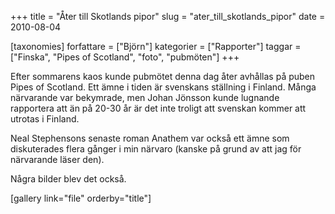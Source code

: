 +++
title = "Åter till Skotlands pipor"
slug = "ater_till_skotlands_pipor"
date = 2010-08-04

[taxonomies]
forfattare = ["Björn"]
kategorier = ["Rapporter"]
taggar = ["Finska", "Pipes of Scotland", "foto", "pubmöten"]
+++

Efter sommarens kaos kunde pubmötet denna dag åter avhållas på puben Pipes of Scotland. Ett ämne i tiden är svenskans ställning i Finland. Många närvarande var bekymrade, men Johan Jönsson kunde lugnande rapportera att än på 20-30 år är det inte troligt att svenskan kommer att utrotas i Finland.

Neal Stephensons senaste roman Anathem var också ett ämne som diskuterades flera gånger i min närvaro (kanske på grund av att jag för närvarande läser den).

Några bilder blev det också.

[gallery link="file" orderby="title"]
